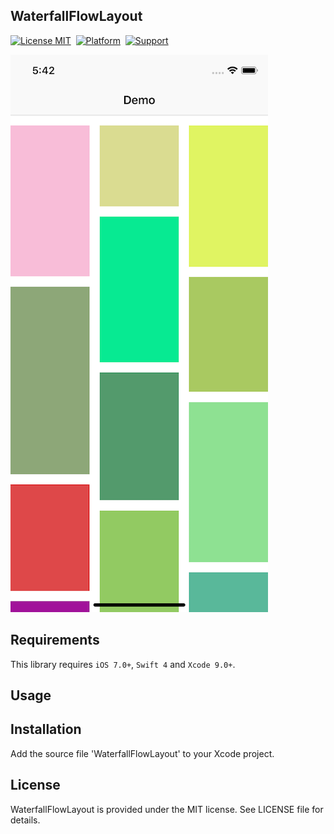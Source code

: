 ## WaterfallFlowLayout

[![License MIT](https://img.shields.io/badge/license-MIT-green.svg?style=flat)](https://raw.githubusercontent.com/coolryze/YZPlayer/master/LICENSE)&nbsp;
[![Platform](https://img.shields.io/badge/platform-iOS-lightgrey.svg)](https://www.apple.com/nl/ios/)&nbsp;
[![Support](https://img.shields.io/badge/support-iOS%207%2B%20-blue.svg?style=flat)](https://www.apple.com/nl/ios/)&nbsp;

![Demo](https://github.com/coolryze/WaterfallFlowLayout/blob/master/WaterfallFlowLayoutDemo/Demo.png?raw=true)

## Requirements
This library requires `iOS 7.0+`, `Swift 4` and `Xcode 9.0+`.

## Usage


## Installation
Add the source file 'WaterfallFlowLayout' to your Xcode project.

## License
WaterfallFlowLayout is provided under the MIT license. See LICENSE file for details.